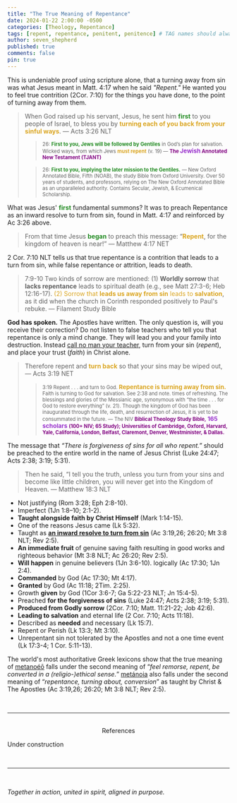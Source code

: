 ```yaml
---
title: "The True Meaning of Repentance"
date: 2024-01-22 2:00:00 -0500
categories: [Theology, Repentance]
tags: [repent, repentance, penitent, penitence] # TAG names should always be lowercase
author: seven_shepherd
published: true
comments: false
pin: true
---
```



This is undeniable proof using scripture alone, that a turning away from sin was what Jesus meant in Matt. 4:17 when he said *"Repent."* He wanted you to feel true contrition (2Cor. 7:10) for the things you have done, to the point of turning away from them.

> When God raised up his servant, Jesus, he sent him <span style="font-weight:bold;color:ForestGreen;">first</span> to you people of Israel, to bless you by <span style="font-weight:bold;color:Goldenrod;">turning each of you back from your sinful ways</span>. &mdash; Acts 3:26 NLT
>
>> <span style="font-size:0.8em;">26: <span style="font-weight:bold;color:ForestGreen;">First to you, Jews will be followed by Gentiles</span> in God’s plan for salvation. Wicked ways, from which Jews <span style="font-weight:bold;color:Goldenrod;">must repent</span> (v. 19) &mdash; <span style="font-weight:bold;color:Purple;">The <span style="font-size:1.2em;font-weight:bold;color:DarkOrchid;">Jewish</span> Annotated New Testament (TJANT)</span></span>
>
>> <span style="font-size:0.8em;">26: <span style="font-weight:bold;color:ForestGreen;">First to you, implying the later mission to the Gentiles.</span> &mdash; New Oxford Annotated Bible, Fifth (NOAB), the study Bible from Oxford University. Over 50 years of students, and professors, relying on The New Oxford Annotated Bible as an unparalleled authority. Contains Secular, Jewish, & Ecumenical Scholarship.</span>

<!-- As you can see, the Apostle Peter himself, the rock on which the church was built, has taken to my defense on this issue and against those who falsely teach assent changes in the mind.  -->

What was Jesus' <span style="font-weight:bold;color:ForestGreen;">first</span> fundamental summons? It was to preach Repentance as an inward resolve to turn from sin, found in Matt. 4:17 and reinforced by Ac 3:26 above.

> From that time Jesus <span style="font-weight:bold;color:ForestGreen;">began</span> to preach this message: “<span style="font-weight:bold;color:Goldenrod;">Repent</span>, for the kingdom of heaven is near!” &mdash; Matthew 4:17 NET

2 Cor. 7:10 NLT tells us that true repentance is a contrition that leads to a turn from sin, while false repentance or attrition, leads to death.

> 7:9-10 Two kinds of sorrow are mentioned: (1) **Worldly sorrow** that **lacks repentance** leads to spiritual death (e.g., see Matt 27:3-6; Heb 12:16-17). <span style="color:Goldenrod;">(2) Sorrow that <span style="font-weight:bold;">leads us away from sin</span> leads to <span style="font-weight:bold;">salvation</span></span>, as it did when the church in Corinth responded positively to Paul's rebuke. &mdash; Filament Study Bible

**God has spoken.** The Apostles have written. The only question is, will you receive their correction? Do not listen to false teachers who tell you that repentance is only a mind change. They will lead you and your family into destruction. Instead [call no man your teacher](https://deiinvictus.com/posts/the-old-ways/), turn from your sin (*repent*), and place your trust (*faith*) in Christ alone.

> Therefore repent and <span style="font-weight:bold;color:Goldenrod;">turn back</span> so that your sins may be wiped out, &mdash; Acts 3:19 NET
>
>> <span style="font-size:0.8em;">3:19 Repent . . . and turn to God. <span style="font-size:1.2em;font-weight:bold;color:Goldenrod;">Repentance is turning away from sin.</span> Faith is turning to God for salvation. See 2:38 and note. times of refreshing. The blessings and glories of the Messianic age, synonymous with “the time . . . for God to restore everything” (v. 21). Though the kingdom of God has been inaugurated through the life, death, and resurrection of Jesus, it is yet to be consummated in the future. &mdash; The NIV <span style="font-weight:bold;color:Purple;">Biblical Theology Study Bible,</span> <span style="font-size:1.2em;font-weight:bold;color:DarkOrchid;">165 scholars</span> <span style="font-weight:bold;color:Purple;">(100+ NIV; 65 Study); Universities of Cambridge, Oxford, Harvard, Yale, California, London, Belfast, Claremont, Denver, Westminister, & Dallas.</span></span>

The message that <span style="font-style:italic;">&ldquo;There is forgiveness of sins for all who repent.&rdquo;</span> should be preached to the entire world in the name of Jesus Christ (Luke 24:47; Acts 2:38; 3:19; 5:31).

<!-- It's most fascinating that Jesus describes [New Testament repentance](https://sevenshepherd.github.io/repentance/) (Mt 11:21-22) <a href="#GPT-4-Turbo">in the same way</a> the Old Testament does (Job 42:6).  -->

> Then he said, “I tell you the truth, unless you turn from your sins and become like little children, you will never get into the Kingdom of Heaven. &mdash; Matthew 18:3 NLT

- Not justifying (Rom 3:28; Eph 2:8-10).
- Imperfect (1Jn 1:8–10; 2:1-2).
- **Taught alongside faith by Christ Himself** (Mark 1:14-15).
- One of the reasons Jesus came (Lk 5:32).
- Taught as [**an inward resolve to turn from sin**](https://sevenshepherd.github.io/repentance/) (Ac 3:19,26; 26:20; Mt 3:8 NLT; Rev 2:5).
- **An immediate fruit** of genuine saving faith resulting in good works and righteous behavior (Mt 3:8 NLT; Ac 26:20; Rev 2:5).
- **Will happen** in genuine believers (1Jn 3:6-10). logically (Ac 17:30; 1Jn 2:4).
- **Commanded** by God (Ac 17:30; Mt 4:17).
- **Granted** by God (Ac 11:18; 2Tim. 2:25).
- Growth **given** by God (1Cor 3:6-7; Ga 5:22-23 NLT; Jn 15:4-5).
- Preached **for the forgiveness of sins** (Luke 24:47; Acts 2:38; 3:19; 5:31).
- **Produced from Godly sorrow** (2Cor. 7:10; Matt. 11:21-22; Job 42:6).
- **Leading to salvation** and eternal life (2 Cor. 7:10; Acts 11:18).
- Described as **needed** and necessary (Lk 15:7).
- Repent or Perish (Lk 13:3; Mt 3:10).
- Unrepentant sin not tolerated by the Apostles and not a one time event (Lk 17:3-4; 1 Cor. 5:11-13).

The world's most authoritative Greek lexicons show that the true meaning of [metanoéō](/assets/images/greek/BDAG/metanoeo.png) falls under the second meaning of &ldquo;*feel remorse, repent, be converted in a (religio-)ethical sense.*&rdquo; [metánoia](/assets/images/greek/BDAG/metanoia.png) also falls under the second meaning of &ldquo;*repentance, turning about, conversion*&rdquo; as taught by Christ & The Apostles (Ac 3:19,26; 26:20; Mt 3:8 NLT; Rev 2:5).

<!-- Repentance is the &ldquo;*resulting*&rdquo; fruit of genuine saving faith. Repentance is a heartfelt sorrow for sin, a renouncing of it, and a sincere commitment to forsake it and walk in obedience to Christ (Acts 3:19,26; 26:18,20; 3:19; Mt 3:8 NLT; Rev 2:5). It's the indwelling of the Holy Spirit that *&ldquo;produces&rdquo;* these changes, and rest assured, if your faith is genuine, they will come (Ga 5:22-23 NLT; Jn 15:4-5; 1Cor 3:6-7).

> <sup style="font-weight:bold;">5</sup> “Yes, I am the vine; you are the branches. <span style="font-weight:bold;color:ForestGreen;">Those who remain in me, and I in them, <span style="font-size:1.2em;color:YellowGreen;">will</span> produce much fruit.</span> For apart from me you can do nothing. &mdash; [Jesus teaching &ldquo;resulting&rdquo; fruit-bearing in John 15:5 (NLT),](https://sevenshepherd.github.io/fruits/) <span style="font-weight:bold;color:Goldenrod;">Approximately A.D. 30</span>.
>
>> Everyone who goes on ahead and does not abide in the teaching of Christ, does not have God. Whoever abides in the teaching has both the Father and the Son (2 John 1:9).

ℹ️ Disclaimer: Everyone has sin (1 Jn 1:8–10), but not everyone pursues lifestyles of indulgent sin (1Jn 3:6-10). Though we may stumble, make mistakes, and God forbid backslide, there is no such thing as a born again Christian that &ldquo;*practices*&rdquo; sin (habitually and continually pursuing a lifestyle of sin).

I think it is in your best interest to side with Christ, the Apostles, the scriptures, the authoritative Greek lexicons and dictionaries, the academic community of biblical language scholars, and centuries of sound doctrine, creeds, and confessions. -->

<!-- Justification is by faith apart from the works of the law (Rom 3:28), but a faith that does not grow the fruit of obedience **by the power and indwelling of the Holy Spirit**, is not true faith; it is a dead faith, and James rejects salvation by a dead and superficial faith (James 2:14-26). Genuine faith always *&ldquo;results&rdquo;* in the fruits of the faith (Ga 5:22-23 NLT; Jn 15:4-5; 1Cor 3:6-7), **denying this, denies His transformative power**. -->

<!-- > The call to repent was the first and fundamental summons in the preaching of John the Baptist (Matt. 3:2), Jesus (**Matt. 4:17**), the Twelve (Mark 6:12), Peter at Pentecost (Acts 2:38), Paul to the Gentiles (Acts 17:30; 26:20), and the glorified Christ to five of the seven churches in Asia (Rev. 2:5, 16, 22; 3:3, 19). It was part of Jesus’ summary of the gospel that was to be taken to the world (Luke 24:47).
>
> &mdash; Dr. J.I. Packer (Ph.D., University of Oxford), Time Magazine top 25 evangelical. On [faith](https://youtu.be/jOFsFgUUdZo), on [repentance](https://youtu.be/gExLXpPJDd8) -->

<!-- Just because justification is by fath alone doesn't mean we cast a blind eye on what regeneration looks like.

scripture has identified those who practice sin as not true born agains.

instead of arguing with God, lets try to understand it

you cant have a god inside of you and there not be a cause and effect
there will be changes in your lifestyle brought on by the holy spirit

why teachers who teach osas are destroying your children, and making you complicit in their destruction

obersvations of sanctification are never legalisitc  -->

<!-- Justification is by faith alone (Rom 3:28), but a faith that does not grow the fruit of obedience **by the power and indwelling of the Holy Spirit**, is not true faith; it is a dead faith, and James rejects salvation by a dead and superficial faith (James 2:14-26). Genuine faith always *&ldquo;results&rdquo;* in the fruits of the faith (Ga 5:22-23 NLT; Jn 15:4-5; 1Cor 3:6-7), **denying this, denies His transformative power**. -->



<!-- ℹ️ Disclaimer: Everyone has sin (1 Jn 1:8–10), but not everyone pursues lifestyles of indulgent sin (1Jn 3:6-10). Though we may stumble, make mistakes, and God forbid backslide, there is no such thing as a born again Christian that &ldquo;*practices*&rdquo; sin (habitually and continually pursuing a lifestyle of sin). -->

<!-- I think it is in your best interest to side with Christ, the Apostles, the scriptures, the authoritative Greek lexicons and dictionaries, the academic community of biblical language scholars, and centuries of sound doctrine, creeds, and confessions. -->

<br>

---

<br>

<div style="text-align:center;">References</div>

<span></span>

Under construction

<br>

---

<br>

*Together in action, united in spirit, aligned in purpose.*

<script>
    var refTagger = {
        settings: {
            bibleVersion: 'NLT',
            tooltipStyle: 'dark'
        }
    };

    (function(d, t) {
        var n=d.querySelector('[nonce]');
        refTagger.settings.nonce = n && (n.nonce||n.getAttribute('nonce'));
        var g = d.createElement(t), s = d.getElementsByTagName(t)[0];
        g.src = 'https://api.reftagger.com/v2/RefTagger.js';
        g.nonce = refTagger.settings.nonce;
        s.parentNode.insertBefore(g, s);
    }(document, 'script'));
</script>

